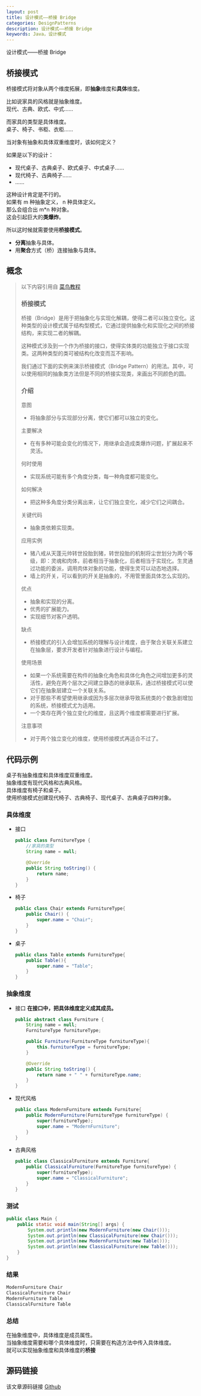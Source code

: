 ```yaml
---
layout: post
title: 设计模式——桥接 Bridge
categories: DesignPatterns
description: 设计模式——桥接 Bridge
keywords: Java，设计模式
---
```


设计模式——桥接 Bridge

## 桥接模式

桥接模式将对象从两个维度拓展，即**抽象**维度和**具体**维度。<br>

比如说家具的风格就是抽象维度。<br>
现代、古典、欧式、中式……

而家具的类型是具体维度。<br>
桌子、椅子、书柜、衣柜……

当对象有抽象和具体双重维度时，该如何定义？<br>

如果是以下的设计：<br>
- 现代桌子、古典桌子、欧式桌子、中式桌子……<br>
- 现代椅子、古典椅子……<br>
- ……

这种设计肯定是不行的。<br>
如果有 m 种抽象定义， n 种具体定义。<br>
那么会组合出 m\*n 种对象。<br>
这会引起巨大的**类爆炸**。

所以这时候就需要使用**桥接模式**。<br>
- **分离**抽象与具体。
- 用**聚合**方式（桥）连接抽象与具体。

## 概念

> 以下内容引用自 [菜鸟教程](https://www.runoob.com/design-pattern/bridge-pattern.html)
> 
> ### 桥接模式
> 桥接（Bridge）是用于把抽象化与实现化解耦，使得二者可以独立变化。这种类型的设计模式属于结构型模式，它通过提供抽象化和实现化之间的桥接结构，来实现二者的解耦。
> 
> 这种模式涉及到一个作为桥接的接口，使得实体类的功能独立于接口实现类。这两种类型的类可被结构化改变而互不影响。
> 
> 我们通过下面的实例来演示桥接模式（Bridge Pattern）的用法。其中，可以使用相同的抽象类方法但是不同的桥接实现类，来画出不同颜色的圆。
> 
> ### 介绍
> 意图
> - 将抽象部分与实现部分分离，使它们都可以独立的变化。
> 
> 主要解决
> - 在有多种可能会变化的情况下，用继承会造成类爆炸问题，扩展起来不灵活。
> 
> 何时使用
> - 实现系统可能有多个角度分类，每一种角度都可能变化。
> 
> 如何解决
> - 把这种多角度分类分离出来，让它们独立变化，减少它们之间耦合。
> 
> 关键代码
> - 抽象类依赖实现类。
> 
> 应用实例
> - 猪八戒从天蓬元帅转世投胎到猪，转世投胎的机制将尘世划分为两个等级，即：灵魂和肉体，前者相当于抽象化，后者相当于实现化。生灵通过功能的委派，调用肉体对象的功能，使得生灵可以动态地选择。 
> - 墙上的开关，可以看到的开关是抽象的，不用管里面具体怎么实现的。
> 
> 优点
> - 抽象和实现的分离。 
> - 优秀的扩展能力。 
> - 实现细节对客户透明。
> 
> 缺点
> - 桥接模式的引入会增加系统的理解与设计难度，由于聚合关联关系建立在抽象层，要求开发者针对抽象进行设计与编程。
> 
> 使用场景
> - 如果一个系统需要在构件的抽象化角色和具体化角色之间增加更多的灵活性，避免在两个层次之间建立静态的继承联系，通过桥接模式可以使它们在抽象层建立一个关联关系。 
> - 对于那些不希望使用继承或因为多层次继承导致系统类的个数急剧增加的系统，桥接模式尤为适用。 
> - 一个类存在两个独立变化的维度，且这两个维度都需要进行扩展。
> 
> 注意事项
> - 对于两个独立变化的维度，使用桥接模式再适合不过了。

## 代码示例
桌子有抽象维度和具体维度双重维度。<br>
抽象维度有现代风格和古典风格。<br>
具体维度有椅子和桌子。<br>
使用桥接模式创建现代椅子、古典椅子、现代桌子、古典桌子四种对象。

### 具体维度

- 接口
	```java
	public class FurnitureType {
	    //家具的类型
		String name = null;

		@Override
		public String toString() {
			return name;
		}
	}
	```
	
- 椅子
	```java
	public class Chair extends FurnitureType{
		public Chair() {
			super.name = "Chair";
		}
	}
	```

- 桌子
	```java
	public class Table extends FurnitureType{
		public Table(){
			super.name = "Table";
		}
	}
	```
	
### 抽象维度

- 接口
	**在接口中，把具体维度定义成其成员。**
	```java
	public abstract class Furniture {
		String name = null;
		FurnitureType furnitureType;

		public Furniture(FurnitureType furnitureType){
			this.furnitureType = furnitureType;
		}

		@Override
		public String toString() {
			return name + " " + furnitureType.name;
		}
	}
	```
	
- 现代风格
	```java
	public class ModernFurniture extends Furniture{
		public ModernFurniture(FurnitureType furnitureType) {
			super(furnitureType);
			super.name = "ModernFurniture";
		}
	}
	```
	
- 古典风格
	```java
	public class ClassicalFurniture extends Furniture{
		public ClassicalFurniture(FurnitureType furnitureType) {
			super(furnitureType);
			super.name = "ClassicalFurniture";
		}
	}
	```
	
### 测试
```java
public class Main {
	public static void main(String[] args) {
		System.out.println(new ModernFurniture(new Chair()));
		System.out.println(new ClassicalFurniture(new Chair()));
		System.out.println(new ModernFurniture(new Table()));
		System.out.println(new ClassicalFurniture(new Table()));
	}
}
```
	
### 结果
```java
ModernFurniture Chair
ClassicalFurniture Chair
ModernFurniture Table
ClassicalFurniture Table
```

### 总结
在抽象维度中，具体维度是成员属性。<br>
当抽象维度需要和哪个具体维度时，只需要在构造方法中传入具体维度。<br>
就可以实现抽象维度和具体维度的**桥接**

## 源码链接
该文章源码链接 [Github](https://github.com/kekaiyuan/designpatterns/tree/main/src/main/java/com/kky/dp/bridge)